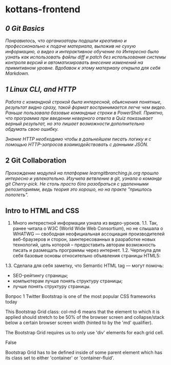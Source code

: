 # kottans-frontend


## _0 Git Basics_
_Понравилось, что организаторы подошли креативно и профессионально к подаче материала, выложив не сухую информацию, а видео и интерактивное обучение по Интересно было узнать как использовать файлы diff и patch без использования системы контроля версий и автоматизировать внесение изменений на примитивном уровне.
Вдобавок к этому материалу открыла для себя Markdown._


## _1 Linux CLI, and HTTP_
_Работа с командной строкой была интересной, обьяснения понятные, результат видно сразу, такой формат воспринимается легче чем видео. 
Раньше пользовала базовые командные строки в PowerShell. 
Приятно, что программа при введении неверного ответа в Quiz показывает верный результат, но это лишает возможности дополнительно обдумать свою ошибку._

_Знание HTTP необходимо чтобы в дальнейшем писать логику и с помощью HTTP-запросов взаимодействовать с данными JSON._



## 2 Git Collaboration
_Прохождение модулей на платформе learngitbranching.js.org прошло интересно и увлекательно. Изучила ветвление в git, узнала о команде git Cherry-pick. Не столь просто біло разобраться с удаленными репозиториями, ведь теория это хорошо, но на практе "пришлось попотеть"._

## Intro to HTML and CSS
1. Много интерестной информации узнала из видео-уроков.
1.1. Так, ранее читала о W3C (World Wide Web Consortium), но не слышала о WHATWG — свободная неофициальная ассоциация производителей веб-браузеров и сторон, заинтересованных в разработке новых технологий, цель которой – предоставить авторам возможность писать и размещать программы через интернет.
1.2. Черпнула для себя базовые основы относительно объявления страницы HTML5:
<!DOCTYPE html>
<!doctype html>
<!doctype html>
1.3. Сделала для себя заметку, что Semantic HTML tag — могут помочь:
- SEO-рейтингу страницы;
- компьютерам лучше понять структуру страницы;
- лучше понять структуру страницы.

Вопрос 1
Twitter Bootstrap is one of the most popular CSS frameworks today

This Bootstrap Grid class: col-md-6 means that the element to which it is applied should stretch to be 50% of the browser screen and collapse/stack below a certain browser screen width (hinted to by the 'md' qualifier).


The Bootstrap Grid requires us to only use 'div' elements for each grid cell.

False


Bootstrap Grid has to be defined inside of some parent element which has its class set to either 'container' or 'container-fluid'.

